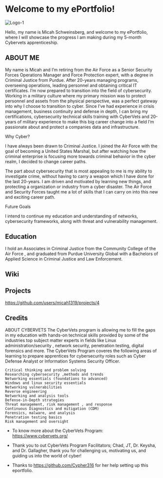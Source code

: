 # Welcome to my ePortfolio!

![Logo-1](https://github.com/micah1319/micah.github.io/assets/148394992/0da462b8-ed82-47d9-bfa3-a770d8404078)


Hello, my name is Micah Schweinsberg, and welcome to my ePortfolio, where I will showcase the progress I am making during my 5-month Cybervets apprenticeship.

## ABOUT ME

My name is Micah and I’m retiring from the Air Force as a Senior Security Forces Operations Manager and Force Protection expert, with a degree in Criminal Justice from Purdue. After 20-years managing programs, overseeing operations, leading personnel and obtaining critical IT certificates. I’m now prepared to transition into the field of cybersecurity. Working in a military culture where my primary mission was to protect personnel and assets from the physical perspective, was a perfect gateway into why I choose to transition to cyber. Since I’ve had experience in crisis management, business continuity and defense in depth, I can bring my certifications, cybersecurity technical skills training with CyberVets and 20-years of military experience to make this big career change into a field I’m passionate about and protect a companies data and infrastructure.

Why Cyber?
	
I have always been drawn to Criminal Justice. I joined the Air Force with the goal of becoming a United States Marshal, but after watching how the criminal enterprise is focusing more towards criminal behavior in the cyber realm, I decided to change career paths. 
	
The part about cybersecurity that is most appealing to me is my ability to investigate crime, without having to carry a weapon which I have done for the last 20-years. I am driven and motivated by learning new things, and protecting a organization or industry from a cyber disaster. The Air Force and Security Forces taught me a lot of skills that I can carry on into this new and exciting career path.  

Future Goals

I intend to continue my education and understanding of networks, cybersecurity frameworks, along with threat and vulnerability management. 

## Education

I hold an Associates in Criminal Justice from the Community College of the Air Force , and graduated from Purdue University Global with a Bachelors of Applied Science in Criminal Justice and Law Enforcement.
	
## Wiki

## Projects

https://github.com/users/micah1319/projects/4

## Credits

ABOUT CYBERVETS
	The CyberVets program is allowing me to fill the gaps in my education with hands-on technical skills provided by some of the industries top subject matter experts in fields like Linux administration/security , network security, penetration testing, digital forensics and more. The CyberVets Program coveres the following areas of learning to prepare apprentices for cybersecurity roles such as Cyber Defense Analyst or Information Systems Security Officer. 
		
	Critical thinking and problem solving
	Researching cybersecurity ,methods and trends 
	Networking essentials (foundations to advanced)
	Windows and linux security essentials 
	Networking vulnerabilities
	Reverse engineering
	Networking and analysis tools
	Defense-in-Depth strategies
	Threat management, risk management , and response
	Continuous Diagnostics and mitigation (CDM)
	Forensics, malware, and analysis
	Penetration testing basics
	Risk management and oversight
	
* To know more about the CyberVets Program: https://www.cybervets.org/ 
  
* Thank you to out CyberVets Program Facilitators; Chad, JT, Dr. Keysha, and Dr. Gallagher, thank you for challenging us, motivating us, and guiding us into the world of cyber!

* Thanks to https://github.com/Cypher316 for her help setting up this eportfolio.



